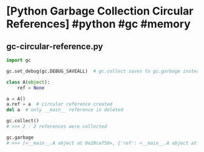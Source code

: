 # [Python Garbage Collection Circular References] #python #gc #memory

## gc-circular-reference.py

```python
import gc

gc.set_debug(gc.DEBUG_SAVEALL)  # gc.collect saves to gc.garbage instead of deleting.

class A(object):
    ref = None

a = A()
a.ref = a  # circular reference created
del a  # only __main__ reference is deleted

gc.collect()
# >>> 2 - 2 references were collected

gc.garbage
# >>> [<__main__.A object at 0x29ce750>, {'ref': <__main__.A object at 0x29ce750>}]
```


